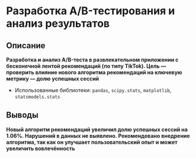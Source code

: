 # Разработка A/B-тестирования и анализ результатов

## Описание
**Разработка и анализ A/B-теста в развлекательном приложении с бесконечной лентой рекомендаций (по типу TikTok).
Цель — проверить влияние нового алгоритма рекомендаций на ключевую метрику — долю успешных сессий**
- Использованные библиотеки: `pandas`, `scipy.stats`, `matplotlib`, `statsmodels.stats`

## Выводы
**Новый алгоритм рекомендаций увеличил долю успешных сессий на 1.06%. Нарушений в данных не выявлено. Рекомендовано внедрение алгоритма, так как он улучшает пользовательский опыт и может увеличить вовлечённость**
